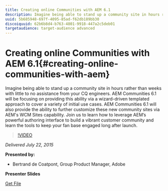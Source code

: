 ```yaml
---
title: Creating online Communities with AEM 6.1
description: Imagine being able to stand up a community site in hours rather than weeks with little to no assistance from your CQ engineers. AEM Communities 6.1 will be focusing on providing this ability via a wizard-driven templated approach to cover a variety of initial use cases. AEM Communities 6.1 will also provide the ability to further customize these new community sites via AEM's WCM Sites capability. Join us to learn how to leverage AEM’s powerful authoring interface to build a vibrant customer community and learn the tools to keep your fan base engaged long after launch.
uuid: 5b685948-697f-4095-85ad-f62db189bb30
discoiquuid: 62b6b8d4-b763-4801-9918-447a2c5deb01
targetaudience: target-audience advanced
---
```


# Creating online Communities with AEM 6.1{#creating-online-communities-with-aem}

Imagine being able to stand up a community site in hours rather than weeks with little to no assistance from your CQ engineers. AEM Communities 6.1 will be focusing on providing this ability via a wizard-driven templated approach to cover a variety of initial use cases. AEM Communities 6.1 will also provide the ability to further customize these new community sites via AEM's WCM Sites capability. Join us to learn how to leverage AEM’s powerful authoring interface to build a vibrant customer community and learn the tools to keep your fan base engaged long after launch.

>[!VIDEO](https://video.tv.adobe.com/v/19381/?quality=9)

*Delivered July 22, 2015*

**Presented by:**

* Bertrand de Coatpont, Group Product Manager, Adobe

**Presenter Slides**

[Get File](assets/aem-6-1-communities-gems.pdf)
<!--
[Get back to the Overview](https://helpx.adobe.com/experience-manager/kt/eseminars/gems/aem-index.html)
-->
